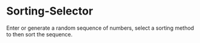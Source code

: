 # Sorting-Selector
Enter or generate a random sequence of numbers, select a sorting method to then sort the sequence.
